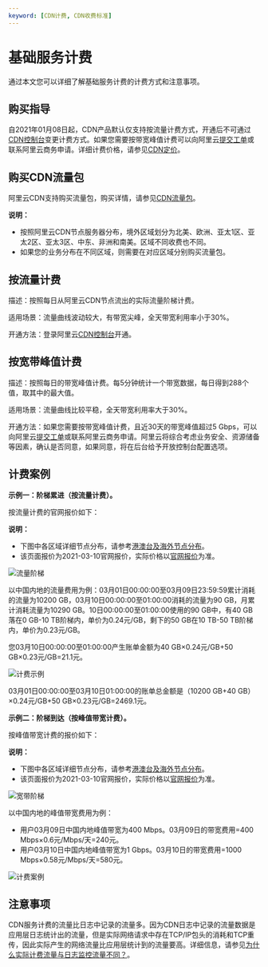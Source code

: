 ```yaml
---
keyword: [CDN计费, CDN收费标准]
---
```


# 基础服务计费

通过本文您可以详细了解基础服务计费的计费方式和注意事项。

## 购买指导

自2021年01月08日起，CDN产品默认仅支持按流量计费方式，开通后不可通过[CDN控制台](https://cdn.console.aliyun.com)变更计费方式。如果您需要按带宽峰值计费可以向阿里云[提交工单](https://workorder-intl.console.aliyun.com/?spm=5176.2020520001.aliyun_topbar.18.dbd44bd3e4f845#/ticket/createIndex)或联系阿里云商务申请。详细计费价格，请参见[CDN定价](https://www.alibabacloud.com/zh/product/cdn/pricing?spm=a2796.7980202.1167822.1.16755f45tSDVja)。

## 购买CDN流量包

阿里云CDN支持购买流量包，购买详情，请参见[CDN流量包](https://common-buy-intl.aliyun.com/?commodityCode=%20cdn_bag_intl#/buy)。

**说明：**

-   按照阿里云CDN节点服务器分布，境外区域划分为北美、欧洲、亚太1区、亚太2区、亚太3区、中东、非洲和南美。区域不同收费也不同。
-   如果您的业务分布在不同区域，则需要在对应区域分别购买流量包。

## 按流量计费

描述：按照每日从阿里云CDN节点流出的实际流量阶梯计费。

适用场景：流量曲线波动较大，有带宽尖峰，全天带宽利用率小于30%。

开通方法：登录阿里云[CDN控制台](https://account.alibabacloud.com/login/login.htm)开通。

## 按宽带峰值计费

描述：按照每日的带宽峰值计费。每5分钟统计一个带宽数据，每日得到288个值，取其中的最大值。

适用场景：流量曲线比较平稳，全天带宽利用率大于30%。

开通方法：如果您需要按带宽峰值计费，且近30天的带宽峰值超过5 Gbps，可以向阿里云[提交工单](https://workorder-intl.console.aliyun.com/?spm=5176.2020520001.aliyun_topbar.18.dbd44bd3e4f845#/ticket/createIndex)或联系阿里云商务申请。阿里云将综合考虑业务安全、资源储备等因素，确认是否同意，如果同意，将在后台给予开放控制台配置选项。

## 计费案例

**示例一：阶梯累进（按流量计费）。**

按流量计费的官网报价如下：

**说明：**

-   下图中各区域详细节点分布，请参考[港澳台及海外节点分布](https://www.alibabacloud.com/help/zh/doc-detail/163587.htm)。
-   该页面报价为2021-03-10官网报价，实际价格以[官网报价](https://www.aliyun.com/price/product?spm=a2c4g.11186623.2.7.1e5b3a30Sj5ONL#/cdn/detail)为准。

![流量阶梯](https://static-aliyun-doc.oss-accelerate.aliyuncs.com/assets/img/zh-CN/1527046161/p246415.png)

以中国内地的流量费用为例：03月01日00:00:00至03月09日23:59:59累计消耗的流量为10200 GB，03月10日00:00:00至01:00:00消耗的流量为90 GB，月累计消耗流量为10290 GB。10日00:00:00至01:00:00使用的90 GB中，有40 GB落在0 GB-10 TB阶梯内，单价为0.24元/GB，剩下的50 GB在10 TB-50 TB阶梯内，单价为0.23元/GB。

您03月10日00:00:00至01:00:00产生账单金额为40 GB×0.24元/GB+50 GB×0.23元/GB=21.1元。

![计费示例](https://static-aliyun-doc.oss-accelerate.aliyuncs.com/assets/img/zh-CN/6428885161/p246418.png)

03月01日00:00:00至03月10日01:00:00的账单总金额是（10200 GB+40 GB）×0.24元/GB+50 GB×0.23元/GB=2469.1元。

**示例二：阶梯到达（按峰值带宽计费）。**

按峰值带宽计费的报价如下：

**说明：**

-   下图中各区域详细节点分布，请参考[港澳台及海外节点分布](https://www.alibabacloud.com/help/zh/doc-detail/163587.htm)。
-   该页面报价为2021-03-10官网报价，实际价格以[官网报价](https://www.aliyun.com/price/product?spm=a2c4g.11186623.2.7.1e5b3a30Sj5ONL#/cdn/detail)为准。

![宽带阶梯](https://static-aliyun-doc.oss-accelerate.aliyuncs.com/assets/img/zh-CN/1527046161/p246413.png)

以中国内地的峰值带宽费用为例：

-   用户03月09日中国内地峰值带宽为400 Mbps。03月09日的带宽费用=400 Mbps×0.6元/Mbps/天=240元。
-   用户03月10日中国内地峰值带宽为1 Gbps。03月10日的带宽费用=1000 Mbps×0.58元/Mbps/天=580元。

![计费案例](https://static-aliyun-doc.oss-accelerate.aliyuncs.com/assets/img/zh-CN/6428885161/p246414.png)

## 注意事项

CDN服务计费的流量比日志中记录的流量多。因为CDN日志中记录的流量数据是应用层日志统计出的流量，但是实际网络请求中存在TCP/IP包头的消耗和TCP重传，因此实际产生的网络流量比应用层统计到的流量要高。详细信息，请参见[为什么实际计费流量与日志监控流量不同？]()。

